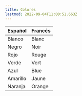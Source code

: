 ```yaml
---
title: Colores
lastmod: 2022-09-04T11:00:51.663Z
---
```


| Español   | Francés |
| ----------|-------- |
| Blanco    | Blanc |
| Negro     | Noir  |
| Rojo      | Rouge |
| Verde     | Vert  |
| Azul      | Blue  |
| Amarillo  | Jaune |
| Naranja   | Orange |
